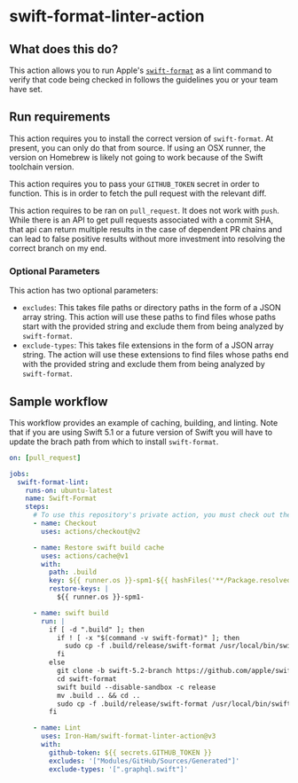 # swift-format-linter-action

## What does this do?

This action allows you to run Apple's [`swift-format`](https://github.com/apple/swift-format) as a lint command to verify that code being checked in follows the guidelines you or your team have set. 

## Run requirements

This action requires you to install the correct version of `swift-format`. At present, you can only do that from source. If using an OSX runner, the version on Homebrew is likely not going to work because of the Swift toolchain version. 

This action requires you to pass your `GITHUB_TOKEN` secret in order to function. This is in order to fetch the pull request with the relevant diff. 

This action requires to be ran on `pull_request`. It does not work with `push`. While there is an API to get pull requests associated with a commit SHA, that api can return multiple results in the case of dependent PR chains and can lead to false positive results without more investment into resolving the correct branch on my end. 

### Optional Parameters

This action has two optional parameters:
- `excludes`: This takes file paths or directory paths in the form of a JSON array string. This action will use these paths to find files whose paths start with the provided string and exclude them from being analyzed by `swift-format`.
- `exclude-types`: This takes file extensions in the form of a JSON array string. The action will use these extensions to find files whose paths end with the provided string and exclude them from being analyzed by `swift-format`.

## Sample workflow

This workflow provides an example of caching, building, and linting.
Note that if you are using Swift 5.1 or a future version of Swift you will have to update the brach path from which to install `swift-format`.

```yml
on: [pull_request]

jobs:
  swift-format-lint:
    runs-on: ubuntu-latest
    name: Swift-Format
    steps:
      # To use this repository's private action, you must check out the repository
      - name: Checkout
        uses: actions/checkout@v2

      - name: Restore swift build cache
        uses: actions/cache@v1
        with:
          path: .build
          key: ${{ runner.os }}-spm1-${{ hashFiles('**/Package.resolved') }}
          restore-keys: |
            ${{ runner.os }}-spm1-

      - name: swift build
        run: |
          if [ -d ".build" ]; then
            if ! [ -x "$(command -v swift-format)" ]; then
              sudo cp -f .build/release/swift-format /usr/local/bin/swift-format
            fi
          else
            git clone -b swift-5.2-branch https://github.com/apple/swift-format.git
            cd swift-format
            swift build --disable-sandbox -c release
            mv .build .. && cd ..
            sudo cp -f .build/release/swift-format /usr/local/bin/swift-format
          fi

      - name: Lint
        uses: Iron-Ham/swift-format-linter-action@v3
        with:
          github-token: ${{ secrets.GITHUB_TOKEN }}
          excludes: '["Modules/GitHub/Sources/Generated"]'
          exclude-types: '[".graphql.swift"]'
```
